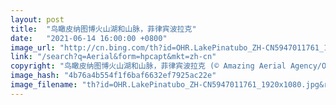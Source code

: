 ```yaml
---
layout: post
title:  "鸟瞰皮纳图博火山湖和山脉，菲律宾波拉克"
date:   "2021-06-14 16:00:00 +0800"
image_url: "http://cn.bing.com/th?id=OHR.LakePinatubo_ZH-CN5947011761_1920x1080.jpg&rf=LaDigue_1920x1080.jpg&pid=hp"
link: "/search?q=Aerial&form=hpcapt&mkt=zh-cn"
copyright: "鸟瞰皮纳图博火山湖和山脉，菲律宾波拉克 (© Amazing Aerial Agency/Offset by Shutterstock)"
image_hash: "4b76a4b554f1f6baf6632ef7925ac22e"
image_filename: "th?id=OHR.LakePinatubo_ZH-CN5947011761_1920x1080.jpg&rf=LaDigue_1920x1080.jpg&pid=hp"
---
```

